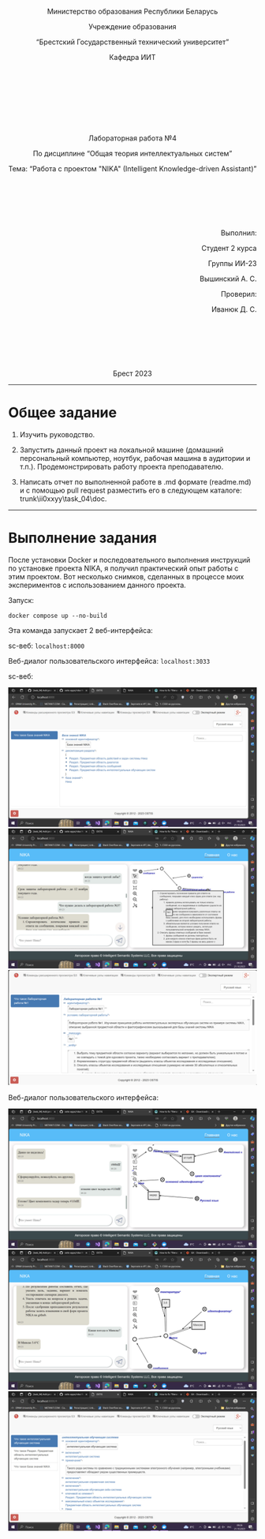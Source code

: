 <p align="center"> Министерство образования Республики Беларусь</p>
<p align="center">Учреждение образования</p>
<p align="center">“Брестский Государственный технический университет”</p>
<p align="center">Кафедра ИИТ</p>
<br><br><br><br><br><br><br>
<p align="center">Лабораторная работа №4</p>
<p align="center">По дисциплине “Общая теория интеллектуальных систем”</p>
<p align="center">Тема: “Работа с проектом "NIKA" (Intelligent Knowledge-driven Assistant)”</p>
<br><br><br><br><br>
<p align="right">Выполнил:</p>
<p align="right">Студент 2 курса</p>
<p align="right">Группы ИИ-23</p>
<p align="right">Вышинский А. С.</p>
<p align="right">Проверил:</p>
<p align="right">Иванюк Д. С.</p>
<br><br><br><br><br>
<p align="center">Брест 2023</p>

---

# Общее задание #
1. Изучить руководство.

2. Запустить данный проект на локальной машине (домашний персональный компьютер, ноутбук, рабочая машина в аудитории и т.п.). Продемонстрировать работу проекта преподавателю.

3. Написать отчет по выполненной работе в .md формате (readme.md) и с помощью pull request разместить его в следующем каталоге: trunk\ii0xxyy\task_04\doc.


---

# Выполнение задания #

После установки Docker и последовательного выполнения инструкций по установке проекта NIKA, я получил практический опыт работы с этим проектом. Вот несколько снимков, сделанных в процессе моих экспериментов с использованием данного проекта.

Запуск:
```
docker compose up --no-build
```
Эта команда запуcкает 2 веб-интерфейса:

sc-веб: ```localhost:8000```

Веб-диалог пользовательского интерфейса: ```localhost:3033```

sc-веб:

![Вывод:](1.jpg)
![Вывод:](2.jpg)
![Вывод:](3.jpg)

Веб-диалог пользовательского интерфейса: 

![Вывод:](4.jpg)
![Вывод:](5.jpg)
![Вывод:](6.jpg)